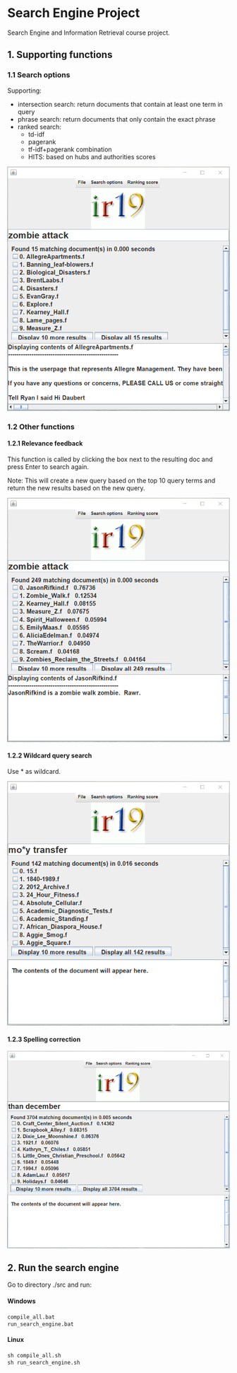 # Search Engine Project
Search Engine and Information Retrieval course project.

## 1. Supporting functions
### 1.1 Search options
Supporting: 
- intersection search: return documents that contain at least one term in query
- phrase search: return documents that only contain the exact phrase
- ranked search:
  - td-idf
  - pagerank
  - tf-idf+pagerank combination
  - HITS: based on hubs and authorities scores

![search options](./videos/search.gif)

### 1.2 Other functions
#### 1.2.1 Relevance feedback
This function is called by clicking the box next to the resulting doc and press Enter to search again.

Note: This will create a new query based on the top 10 query terms and return the new results based on the new query.

![relevance feedback](./videos/relevance_feedback.gif)

#### 1.2.2 Wildcard query search
Use * as wildcard.

![wildcard query](./videos/wildcard_query.gif)

#### 1.2.3 Spelling correction

![spelling correction](./videos/spelling_correction.gif)

## 2. Run the search engine
Go to directory ./src and run:
#### Windows
```
compile_all.bat
run_search_engine.bat
```
#### Linux
```
sh compile_all.sh
sh run_search_engine.sh
```
